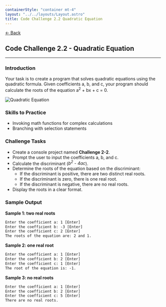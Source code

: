 ```yaml
---
containerStyle: "container mt-4"
layout: "../../layouts/Layout.astro"
title: Code Challenge 2.2 Quadratic Equation
---
```


<a href="/code-challenges/" class="btn btn-sm btn-outline-light mb-3">
  ← Back
</a>

## Code Challenge 2.2 - Quadratic Equation

---

### Introduction

Your task is to create a program that solves quadratic equations using the quadratic formula. Given coefficients a, b, and c, your program should calculate the roots of the equation a<sup>2</sup> + bx + c = 0.

![Quadratic Equation](/courses/code-challenges/quadratic-equation.png)

### Skills to Practice

- Invoking math functions for complex calculations
- Branching with selection statements

### Challenge Tasks

- Create a console project named **Challenge 2-2**.
- Prompt the user to input the coefficients a, b, and c.
- Calculate the discriminant (_b<sup>2</sup> - 4ac_).
- Determine the roots of the equation based on the discriminant:
    - If the discriminant is positive, there are two distinct real roots.
    - If the discriminant is zero, there is one real root.
    - If the discriminant is negative, there are no real roots.
- Display the roots in a clear format.


### Sample Output

**Sample 1: two real roots**
```txt
Enter the coefficient a: 1 [Enter]
Enter the coefficient b: -3 [Enter]
Enter the coefficient c: 2 [Enter]
The roots of the equation are: 2 and 1.
```

**Sample 2: one real root**
```txt
Enter the coefficient a: 1 [Enter]
Enter the coefficient b: 2 [Enter]
Enter the coefficient c: 1 [Enter]
The root of the equation is: -1.
```

**Sample 3: no real roots**
```txt
Enter the coefficient a: 1 [Enter]
Enter the coefficient b: 2 [Enter]
Enter the coefficient c: 5 [Enter]
There are no real roots.
```